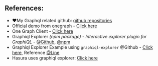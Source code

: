 ## References: 

- ❤️My Graphql related github: [github repositories](https://github.com/sahilrajput03?tab=repositories&q=graph&type=source&language=&sort=)
- Official demo from onegraph - [Click here](https://www.onegraph.com/graphiql)
- One Graph Client - [Click here](https://github.com/OneGraph/onegraph-client)
- Graphiql Explorer *(npm package)* - *Interactive explorer plugin for GraphiQL* - [@Github](https://github.com/OneGraph/graphiql-explorer), [@npm](https://www.npmjs.com/package/graphiql-explorer)
- Graphiql Explorer Example using `graphiql-explorer` @Github - [Click here](https://github.com/OneGraph/graphiql-explorer-example), Reference [@Line](https://github.com/OneGraph/graphiql-explorer-example/blob/master/src/App.js#L5)
- Hasura uses graphiql explorer: [Click here](https://github.com/hasura/graphql-engine/blob/master/console/src/components/Services/ApiExplorer/OneGraphExplorer/OneGraphExplorer.js#L3)

